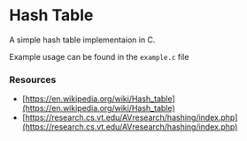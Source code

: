 # Hash Table

A simple hash table implementaion in C.

Example usage can be found in the `example.c` file

### Resources

- [https://en.wikipedia.org/wiki/Hash_table](https://en.wikipedia.org/wiki/Hash_table)
- [https://research.cs.vt.edu/AVresearch/hashing/index.php](https://research.cs.vt.edu/AVresearch/hashing/index.php)
